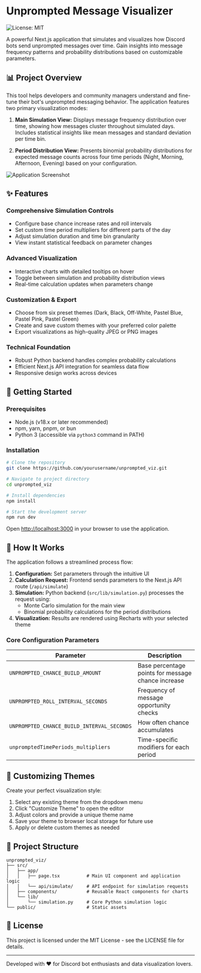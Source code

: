 # Unprompted Message Visualizer

![License: MIT](https://img.shields.io/badge/License-MIT-blue.svg)

A powerful Next.js application that simulates and visualizes how Discord bots send unprompted messages over time. Gain insights into message frequency patterns and probability distributions based on customizable parameters.

## 📊 Project Overview

This tool helps developers and community managers understand and fine-tune their bot's unprompted messaging behavior. The application features two primary visualization modes:

1. **Main Simulation View:** Displays message frequency distribution over time, showing how messages cluster throughout simulated days. Includes statistical insights like mean messages and standard deviation per time bin.

2. **Period Distribution View:** Presents binomial probability distributions for expected message counts across four time periods (Night, Morning, Afternoon, Evening) based on your configuration.

![Application Screenshot](https://via.placeholder.com/800x400?text=Application+Screenshot)

## ✨ Features

### Comprehensive Simulation Controls
* Configure base chance increase rates and roll intervals
* Set custom time period multipliers for different parts of the day
* Adjust simulation duration and time bin granularity
* View instant statistical feedback on parameter changes

### Advanced Visualization
* Interactive charts with detailed tooltips on hover
* Toggle between simulation and probability distribution views
* Real-time calculation updates when parameters change

### Customization & Export
* Choose from six preset themes (Dark, Black, Off-White, Pastel Blue, Pastel Pink, Pastel Green)
* Create and save custom themes with your preferred color palette
* Export visualizations as high-quality JPEG or PNG images

### Technical Foundation
* Robust Python backend handles complex probability calculations
* Efficient Next.js API integration for seamless data flow
* Responsive design works across devices

## 🚀 Getting Started

### Prerequisites
* Node.js (v18.x or later recommended)
* npm, yarn, pnpm, or bun
* Python 3 (accessible via `python3` command in PATH)

### Installation

```bash
# Clone the repository
git clone https://github.com/yourusername/unprompted_viz.git

# Navigate to project directory
cd unprompted_viz

# Install dependencies
npm install

# Start the development server
npm run dev
```

Open [http://localhost:3000](http://localhost:3000) in your browser to use the application.

## 🧩 How It Works

The application follows a streamlined process flow:

1. **Configuration:** Set parameters through the intuitive UI
2. **Calculation Request:** Frontend sends parameters to the Next.js API route (`/api/simulate`)
3. **Simulation:** Python backend (`src/lib/simulation.py`) processes the request using:
   - Monte Carlo simulation for the main view
   - Binomial probability calculations for the period distributions
4. **Visualization:** Results are rendered using Recharts with your selected theme

### Core Configuration Parameters

| Parameter | Description |
|-----------|-------------|
| `UNPROMPTED_CHANCE_BUILD_AMOUNT` | Base percentage points for message chance increase |
| `UNPROMPTED_ROLL_INTERVAL_SECONDS` | Frequency of message opportunity checks |
| `UNPROMPTED_CHANCE_BUILD_INTERVAL_SECONDS` | How often chance accumulates |
| `unpromptedTimePeriods_multipliers` | Time-specific modifiers for each period |

## 🎨 Customizing Themes

Create your perfect visualization style:

1. Select any existing theme from the dropdown menu
2. Click "Customize Theme" to open the editor
3. Adjust colors and provide a unique theme name
4. Save your theme to browser local storage for future use
5. Apply or delete custom themes as needed

## 📂 Project Structure

```
unprompted_viz/
├── src/
│   ├── app/
│   │   ├── page.tsx          # Main UI component and application logic
│   │   └── api/simulate/     # API endpoint for simulation requests
│   ├── components/           # Reusable React components for charts
│   └── lib/
│       └── simulation.py     # Core Python simulation logic
└── public/                   # Static assets
```

## 📝 License

This project is licensed under the MIT License - see the LICENSE file for details.

---

Developed with ❤️ for Discord bot enthusiasts and data visualization lovers.